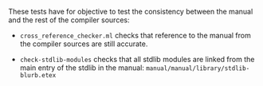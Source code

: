 These tests have for objective to test the consistency between the manual and
the rest of the compiler sources:

- `cross_reference_checker.ml` checks that reference to the manual from the
  compiler sources are still accurate.

- `check-stdlib-modules` checks that all stdlib modules are linked from the
  main entry of the stdlib in the manual:
  `manual/manual/library/stdlib-blurb.etex`

